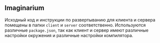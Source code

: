 ## Imaginarium

Исходный код и инструкции по развертыванию для клиента и сервера помещены
в папки `client` и `server` соответственно. Используются различные `package.json`,
так как клиент и сервер имеют различные настройки окружения и различные настройки 
компилятора.
